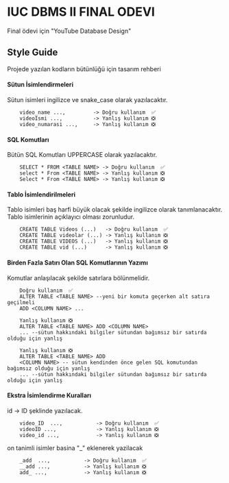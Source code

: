 # IUC DBMS II FINAL ODEVI

Final ödevi için "YouTube Database Design"

## Style Guide

Projede yazılan kodların bütünlüğü için tasarım rehberi

#### Sütun İsimlendirmeleri
Sütun isimleri ingilizce ve snake_case olarak yazılacaktır.
```
    video_name ...,         -> Doğru kullanım  ✅
    videoIsmi ...,          -> Yanlış kullanım ❎
    video_numarasi ...,     -> Yanlış kullanım ❎
```
#### SQL Komutları
Bütün SQL Komutları UPPERCASE olarak yazılacaktır.

```
    SELECT * FROM <TABLE NAME> -> Doğru kullanım  ✅
    select * From <TABLE NAME> -> Yanlış kullanım ❎
    Select * From <TABLE NAME> -> Yanlış kullanım ❎
```

#### Tablo İsimlendirilmeleri
Tablo isimleri baş harfi büyük olacak şekilde ingilizce olarak tanımlanacaktır. Tablo isimlerinin açıklayıcı olması zorunludur.

```
    CREATE TABLE Videos (...)   -> Doğru kullanım  ✅
    CREATE TABLE videolar (...) -> Yanlış kullanım ❎
    CREATE TABLE VIDEOS (...)   -> Yanlış kullanım ❎
    CREATE TABLE vid (...)      -> Yanlış kullanım ❎
```

#### Birden Fazla Satırı Olan SQL Komutlarının Yazımı
Komutlar anlaşılacak şekilde satırlara bölünmelidir.

```
    Doğru kullanım  ✅
    ALTER TABLE <TABLE NAME> --yeni bir komuta geçerken alt satıra geçilmeli
    ADD <COLUMN NAME> ...   

    Yanlış kullanım ❎
    ALTER TABLE <TABLE NAME> ADD <COLUMN NAME> 
    ... --sütun hakkındaki bilgiler sütundan bağımsız bir satırda olduğu için yanlış
    
    Yanlış kullanım ❎
    ALTER TABLE <TABLE NAME> ADD 
    <COLUMN NAME> -- sütun kendinden önce gelen SQL komutundan bağımsız olduğu için yanlış
    ... --sütun hakkındaki bilgiler sütundan bağımsız bir satırda olduğu için yanlış
```
####  Ekstra İsimlendirme Kuralları
id -> ID şeklinde yazılacak.

```
    video_ID  ...,           -> Doğru kullanım  ✅
    videoID ...,             -> Yanlış kullanım ❎
    video_id ...,            -> Yanlış kullanım ❎
```

on tanimli isimler basina "_" eklenerek yazilacak

```
    _add  ...,           -> Doğru kullanım  ✅
    __add ...,           -> Yanlış kullanım ❎
    add_ ...,            -> Yanlış kullanım ❎
```



